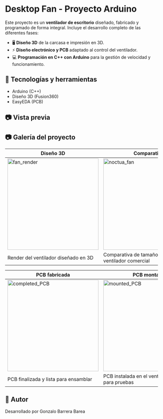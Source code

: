# Desktop Fan - Proyecto Arduino

Este proyecto es un **ventilador de escritorio** diseñado, fabricado y programado de forma integral. Incluye el desarrollo completo de las diferentes fases:

- 🖥️ **Diseño 3D** de la carcasa e impresión en 3D.  
- ⚡ **Diseño electrónico y PCB** adaptado al control del ventilador.  
- 💻 **Programación en C++ con Arduino** para la gestión de velocidad y funcionamiento.  

## 🚀 Tecnologías y herramientas
- Arduino (C++)  
- Diseño 3D (Fusion360)  
- EasyEDA (PCB)  

## 📷 Vista previa

## 📷 Galería del proyecto

| Diseño 3D | Comparativa | Simulación PCB |
|-----------|------------|----------------|
| <img src="https://github.com/user-attachments/assets/6261200d-fdc6-42ed-b690-1e5a0bf116cb" alt="fan_render" width="300"/> | <img src="https://github.com/user-attachments/assets/7794f2b1-b87e-4b25-8ec4-a5423928f451" alt="noctua_fan" width="300"/> | <img src="https://github.com/user-attachments/assets/17e05b46-3ef7-43ff-bd42-42efd2dc22df" alt="pcb_simulation" width="300"/> |
| Render del ventilador diseñado en 3D | Comparativa de tamaño y estética con ventilador comercial | Simulación del circuito PCB antes de fabricación |

| PCB fabricada | PCB montada |
|---------------|------------|
| <img src="https://github.com/user-attachments/assets/22031a77-54d0-44e3-97d9-c2420ccf7058" alt="completed_PCB" width="300"/> | <img src="https://github.com/user-attachments/assets/ced77c3b-01e0-4494-bba7-3178e1cfe9df" alt="mounted_PCB" width="300"/> |
| PCB finalizada y lista para ensamblar | PCB instalada en el ventilador y lista para pruebas |


## 📌 Autor
Desarrollado por Gonzalo Barrera Barea  
